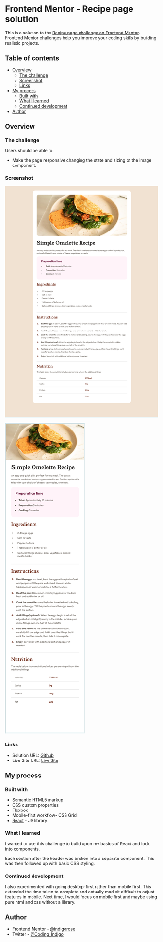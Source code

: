 # Frontend Mentor - Recipe page solution

This is a solution to the [Recipe page challenge on Frontend Mentor](https://www.frontendmentor.io/challenges/recipe-page-KiTsR8QQKm). Frontend Mentor challenges help you improve your coding skills by building realistic projects.

## Table of contents

- [Overview](#overview)
  - [The challenge](#the-challenge)
  - [Screenshot](#screenshot)
  - [Links](#links)
- [My process](#my-process)
  - [Built with](#built-with)
  - [What I learned](#what-i-learned)
  - [Continued development](#continued-development)
- [Author](#author)

## Overview

### The challenge

Users should be able to:

- Make the page responsive changing the state and sizing of the image component.

### Screenshot

![Desktop Version](../recipe_page/src/assets/images/Screenshot%202024-10-05%20at%2014.04.01.png)

![Mobile Version](../recipe_page/src/assets/images/Screenshot%202024-10-05%20at%2014.04.26.png)

### Links

- Solution URL: [Github](https://github.com/indigorose/frontend_mentor_hosting/tree/main/recipe_page)
- Live Site URL: [Live Site](https://spectacular-bavarois-506e4d.netlify.app/)

## My process

### Built with

- Semantic HTML5 markup
- CSS custom properties
- Flexbox
- Mobile-first workflow- CSS Grid
- [React](https://reactjs.org/) - JS library

### What I learned

I wanted to use this challenge to build upon my basics of React and look into components.

Each section after the header was broken into a separate component. This was then followed up with basic CSS styling.

### Continued development

I also experimented with going desktop-first rather than mobile first. This extended the time taken to complete and actually mad eit difficult to adjust features in mobile. Next time, I would focus on mobile first and maybe using pure html and css without a library.

## Author

- Frontend Mentor - [@indigorose](https://www.frontendmentor.io/profile/indigorose)
- Twitter - [@Coding_Indigo](https://twitter.com/Coding_Indigo)
